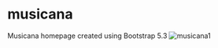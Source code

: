 # musicana
Musicana homepage created using Bootstrap 5.3
![musicana1](https://github.com/user-attachments/assets/a13ee36c-3651-419d-a250-75d9886d0e7e)
